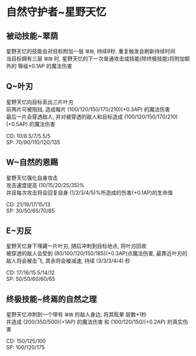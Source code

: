 # 自然守护者~星野天忆

## 被动技能~翠荫
星野天忆的技能会对目标附加一层 `翠荫`, 持续8秒, 重复触发会刷新持续时间  
当目标拥有三层 `翠荫` 时, 星野天忆的下一次普通攻击或技能(除终极技能)将附加额外的 等级*0.1AP 的魔法伤害

## Q~叶刃
星野天忆向目标丢出三片叶刃  
前两片可被阻挡, 造成每片 (100/120/150/170/210)(+0.3AP) 的魔法伤害  
最后一片会穿透敌人, 并对被穿透的敌人和目标造成 (100/120/150/170/210)(+0.5AP) 的魔法伤害  

CD: 10/8.5/7/5.5/5  
SP: 70/90/110/120/135  

## W~自然的恩赐
星野天忆强化自身攻击  
攻击速度提高 (10/15/20/25/35)%  
并且每次攻击将会回复自身 (1/2/3/4/5)%所造成的伤害(+0.1AP)的生命值  

CD: 21/19/17/15/13  
SP: 30/50/65/70/85  

## E~刃反
星野天忆身下埋藏一片叶刃, 随后冲刺到目标地点, 将叶刃回收  
被穿透的敌人会受到 (80/100/120/150/185)(+0.3AP)点魔法伤害, 最靠近叶刃的敌人将会被击飞, 其余将会被减速, 持续 (3/3/3/4/4) 秒  

CD: 17/16/15.5/14/12  
SP: 50/50/60/60/65  

## 终极技能~终焉的自然之理
星野天忆冲刺到一个带有 `翠荫` 的敌人身边, 将其眩晕 层数*1秒  
并造成 (200/350/500)(+1AP) 的魔法伤害 和 (100/120/150)(+0.2AP) 的真实伤害  

CD: 150/125/100  
SP: 100/120/175  